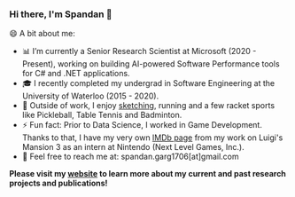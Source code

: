 ### Hi there, I'm Spandan 👋

😄 A bit about me:
- 📊 I’m currently a Senior Research Scientist at Microsoft (2020 - Present), working on building AI-powered Software Performance tools for C# and .NET applications.
- 🎓 I recently completed my undergrad in Software Engineering at the University of Waterloo (2015 - 2020).
- 🎨 Outside of work, I enjoy [sketching](https://allthestarsinmybackyard.tumblr.com/), running and a few racket sports like Pickleball, Table Tennis and Badminton.
- ⚡ Fun fact: Prior to Data Science, I worked in Game Development. Thanks to that, I have my very own [IMDb page](https://www.imdb.com/name/nm11089147/) from my work on Luigi's Mansion 3 as an intern at Nintendo (Next Level Games, Inc.).
- 💬 Feel free to reach me at: spandan.garg1706[at]gmail.com

<b>Please visit my [website](https://glgarg.github.io/) to learn more about my current and past research projects and publications!</b>

<!--
**glGarg/glGarg** is a ✨ _special_ ✨ repository because its `README.md` (this file) appears on your GitHub profile.

Here are some ideas to get you started:

- 🔭 I’m currently working on ...
- 🌱 I’m currently learning ...
- 👯 I’m looking to collaborate on ...
- 🤔 I’m looking for help with ...
- 💬 Ask me about ...
- 📫 How to reach me: ...
- 😄 Pronouns: ...
- ⚡ Fun fact: ...
-->
